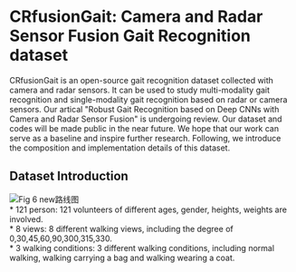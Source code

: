 # CRfusionGait: Camera and Radar Sensor Fusion Gait Recognition dataset
CRfusionGait is an open-source gait recognition dataset collected with camera and radar sensors. It can be used to study multi-modality gait recognition and single-modality gait recognition based on radar or camera sensors. Our artical "Robust Gait Recognition based on Deep CNNs with Camera and Radar Sensor Fusion" is undergoing review. Our dataset and codes will be made public in the near future. We hope that our work can serve as a baseline and inspire further research. Following, we introduce the composition and implementation details of this dataset.
## Dataset Introduction
![Fig 6 new路线图](https://user-images.githubusercontent.com/115384654/194757102-53ec81ba-145c-4e68-a4c0-6e4534f9bfae.png)
<br> * 121 person: 121 volunteers of different ages, gender, heights, weights are involved.
<br> * 8 views: 8 different walking views, including the degree of 0,30,45,60,90,300,315,330.
<br> * 3 walking conditions: 3 different walking conditions, including normal walking, walking carrying a bag and walking wearing a coat.
